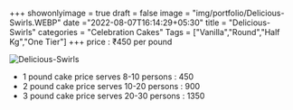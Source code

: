 +++
showonlyimage = true
draft = false
image = "img/portfolio/Delicious-Swirls.WEBP"
date ="2022-08-07T16:14:29+05:30"
title = "Delicious-Swirls"
categories = "Celebration Cakes"
Tags = ["Vanilla","Round","Half Kg","One Tier"]
+++
price : ₹450 per pound
<!--more-->
![Delicious-Swirls](/img/portfolio/Delicious-Swirls.WEBP)
* 1 pound cake price serves 8-10 persons : 450
* 2 pound cake price serves 10-20 persons : 900
* 3 pound cake price serves 20-30 persons : 1350
